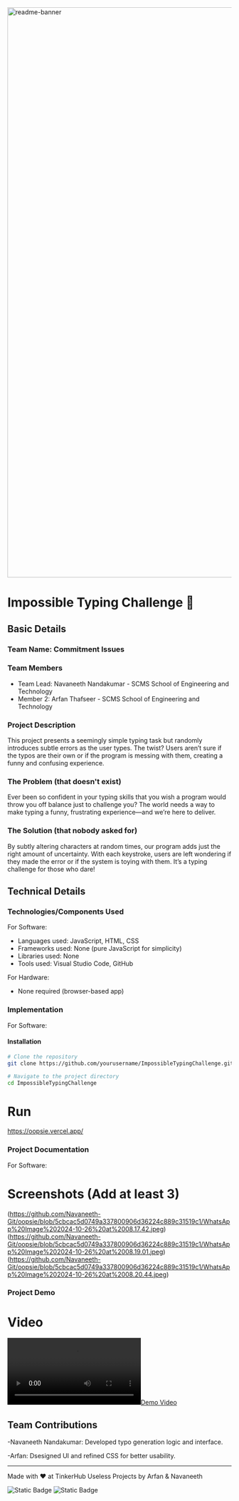 <img width="1280" alt="readme-banner" src="https://github.com/user-attachments/assets/35332e92-44cb-425b-9dff-27bcf1023c6c">

# Impossible Typing Challenge 🎯

## Basic Details
### Team Name: Commitment Issues

### Team Members
- Team Lead: Navaneeth Nandakumar - SCMS School of Engineering and Technology
- Member 2: Arfan Thafseer - SCMS School of Engineering and Technology

### Project Description
This project presents a seemingly simple typing task but randomly introduces subtle errors as the user types. The twist? Users aren’t sure if the typos are their own or if the program is messing with them, creating a funny and confusing experience.

### The Problem (that doesn't exist)
Ever been so confident in your typing skills that you wish a program would throw you off balance just to challenge you? The world needs a way to make typing a funny, frustrating experience—and we’re here to deliver.

### The Solution (that nobody asked for)
By subtly altering characters at random times, our program adds just the right amount of uncertainty. With each keystroke, users are left wondering if they made the error or if the system is toying with them. It’s a typing challenge for those who dare!

## Technical Details
### Technologies/Components Used
For Software:
- Languages used: JavaScript, HTML, CSS
- Frameworks used: None (pure JavaScript for simplicity)
- Libraries used: None
- Tools used: Visual Studio Code, GitHub

For Hardware:
- None required (browser-based app)

### Implementation
For Software:
#### Installation
```bash
# Clone the repository
git clone https://github.com/yourusername/ImpossibleTypingChallenge.git

# Navigate to the project directory
cd ImpossibleTypingChallenge
```

# Run
https://oopsie.vercel.app/

### Project Documentation
For Software:

# Screenshots (Add at least 3)
(https://github.com/Navaneeth-Git/oopsie/blob/5cbcac5d0749a337800906d36224c889c31519c1/WhatsApp%20Image%202024-10-26%20at%2008.17.42.jpeg)
(https://github.com/Navaneeth-Git/oopsie/blob/5cbcac5d0749a337800906d36224c889c31519c1/WhatsApp%20Image%202024-10-26%20at%2008.19.01.jpeg)
(https://github.com/Navaneeth-Git/oopsie/blob/5cbcac5d0749a337800906d36224c889c31519c1/WhatsApp%20Image%202024-10-26%20at%2008.20.44.jpeg)


### Project Demo
# Video

[![Demo Video](Demo.mp4)](https://github.com/Navaneeth-Git/oopsie/blob/2c5d8050f411581402a1cde46cd852d083141bdc/Demo.mp4)

## Team Contributions

-Navaneeth Nandakumar: Developed typo generation logic and interface.

-Arfan: Dsesigned UI and refined CSS for better usability.


---
Made with ❤️ at TinkerHub Useless Projects by Arfan & Navaneeth

![Static Badge](https://img.shields.io/badge/TinkerHub-24?color=%23000000&link=https%3A%2F%2Fwww.tinkerhub.org%2F)
![Static Badge](https://img.shields.io/badge/UselessProject--24-24?link=https%3A%2F%2Fwww.tinkerhub.org%2Fevents%2FQ2Q1TQKX6Q%2FUseless%2520Projects)
